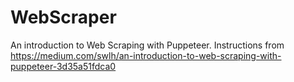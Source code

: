 # WebScraper

An introduction to Web Scraping with Puppeteer. Instructions from https://medium.com/swlh/an-introduction-to-web-scraping-with-puppeteer-3d35a51fdca0
